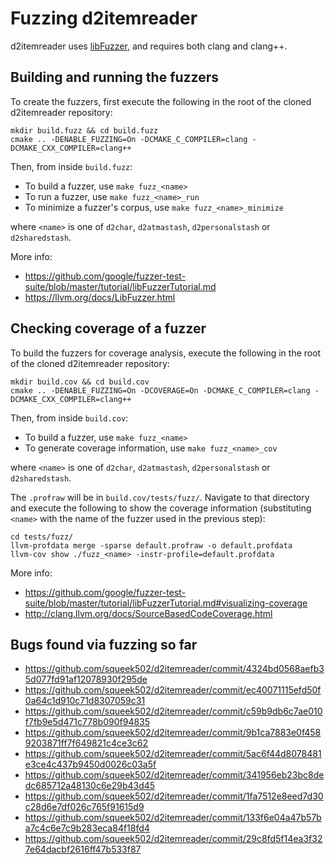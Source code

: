 # Fuzzing d2itemreader

d2itemreader uses [libFuzzer](https://llvm.org/docs/LibFuzzer.html), and requires both clang and clang++.

## Building and running the fuzzers

To create the fuzzers, first execute the following in the root of the cloned d2itemreader repository:
```
mkdir build.fuzz && cd build.fuzz
cmake .. -DENABLE_FUZZING=On -DCMAKE_C_COMPILER=clang -DCMAKE_CXX_COMPILER=clang++
```
Then, from inside `build.fuzz`:

- To build a fuzzer, use `make fuzz_<name>`
- To run a fuzzer, use `make fuzz_<name>_run`
- To minimize a fuzzer's corpus, use `make fuzz_<name>_minimize`

where `<name>` is one of `d2char`, `d2atmastash`, `d2personalstash` or `d2sharedstash`.

More info:
- https://github.com/google/fuzzer-test-suite/blob/master/tutorial/libFuzzerTutorial.md
- https://llvm.org/docs/LibFuzzer.html

## Checking coverage of a fuzzer

To build the fuzzers for coverage analysis, execute the following in the root of the cloned d2itemreader repository:
```
mkdir build.cov && cd build.cov
cmake .. -DENABLE_FUZZING=On -DCOVERAGE=On -DCMAKE_C_COMPILER=clang -DCMAKE_CXX_COMPILER=clang++
```
Then, from inside `build.cov`:

- To build a fuzzer, use `make fuzz_<name>`
- To generate coverage information, use `make fuzz_<name>_cov`

where `<name>` is one of `d2char`, `d2atmastash`, `d2personalstash` or `d2sharedstash`.

The `.profraw` will be in `build.cov/tests/fuzz/`. Navigate to that directory and execute the following to show the coverage information (substituting `<name>` with the name of the fuzzer used in the previous step):

```
cd tests/fuzz/
llvm-profdata merge -sparse default.profraw -o default.profdata
llvm-cov show ./fuzz_<name> -instr-profile=default.profdata
```

More info:
- https://github.com/google/fuzzer-test-suite/blob/master/tutorial/libFuzzerTutorial.md#visualizing-coverage
- http://clang.llvm.org/docs/SourceBasedCodeCoverage.html

## Bugs found via fuzzing so far

- https://github.com/squeek502/d2itemreader/commit/4324bd0568aefb35d077fd91af12078930f295de
- https://github.com/squeek502/d2itemreader/commit/ec40071115efd50f0a64c1d910c71d8307059c31
- https://github.com/squeek502/d2itemreader/commit/c59b9db6c7ae010f7fb9e5d471c778b090f94835
- https://github.com/squeek502/d2itemreader/commit/9b1ca7883e0f4589203871ff7f649821c4ce3c62
- https://github.com/squeek502/d2itemreader/commit/5ac6f44d8078481e3ce4c437b9450d0026c03a5f
- https://github.com/squeek502/d2itemreader/commit/341956eb23bc8dedc685712a48130c6e29b43d45
- https://github.com/squeek502/d2itemreader/commit/1fa7512e8eed7d30c28d6e7df026c765f91615d9
- https://github.com/squeek502/d2itemreader/commit/133f6e04a47b57ba7c4c6e7c9b283eca84f18fd4
- https://github.com/squeek502/d2itemreader/commit/29c8fd5f14ea3f327e64dacbf2616ff47b533f87
